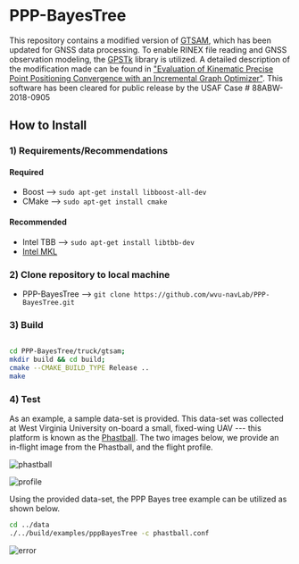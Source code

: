 # PPP-BayesTree

This repository contains a modified version of [GTSAM](https://bitbucket.org/gtborg/gtsam), which has been updated for GNSS data processing. To enable RINEX file reading and GNSS observation modeling, the [GPSTk](http://www.gpstk.org/bin/view/Documentation/WebHome) library is utilized. A detailed description of the modification made can be found in ["Evaluation of Kinematic Precise Point Positioning Convergence with an Incremental Graph Optimizer"](https://www.researchgate.net/publication/324454778_Evaluation_of_Kinematic_Precise_Point_Positioning_Convergence_with_an_Incremental_Graph_Optimizer). This software has been cleared for public release by the USAF Case # 88ABW-2018-0905


## How to Install


### 1) Requirements/Recommendations

#### Required
* Boost -->  ```` sudo apt-get install libboost-all-dev ````
* CMake -->  ```` sudo apt-get install cmake ````

#### Recommended
* Intel TBB -->  ```` sudo apt-get install libtbb-dev ````
* [Intel MKL](https://software.intel.com/en-us/mkl)



### 2) Clone repository to local machine  
* PPP-BayesTree --> ```` git clone https://github.com/wvu-navLab/PPP-BayesTree.git  ````


### 3) Build

````bash

cd PPP-BayesTree/truck/gtsam;
mkdir build && cd build;
cmake --CMAKE_BUILD_TYPE Release ..
make

````

### 4) Test

As an example, a sample data-set is provided. This data-set was collected at West Virginia University on-board a small, fixed-wing UAV --- this platform is known as the [Phastball](https://www.researchgate.net/publication/312112578_Characterization_of_Multi-Antenna_GNSS_Multi-Sensor_Attitude_Determination_for_Stratospheric_Balloon_Platforms/figures?lo=1&utm_source=google&utm_medium=organic). The two images below, we provide an in-flight image from the Phastball, and the flight profile. 

![phastball](https://lh3.googleusercontent.com/ry8cUSj1bRcOG2Oz0ckFlbneHLCugLFkaANQ5UMNr4uvDwUaVEzNXi0faHoJaKKRdVdI2Aw6hvmGZ5FIcat1GK5ynlegdHN3gpQpBW9-qsH6hQd6gmDTd2L8kQNeU6lsGHho-tpVAyEj24LO9B6zYzEFm7AmNuIC6qk1YRjE2SIYpOur2ESdijoQG0r7vmxzjiua2WyeN7HRFyuieNjf2EciIyvXrCKHChuXhOigW_9W5FS1LlTp9egGWBprqA0DRmZ95djmuC5rzkHk2MAwNsdXVpaISL7QFkTRXZcGIgqr8xNg8xG_sPNNS-urW_t0eXQTcQd2OZE-RkBxeEZcEQlEZT-aoBvtHwEXTFtZ806K2qscc_dr0C4C1pNDk8fg26sPKjCR-6B0JyDaNgYi7UGb5ykaIDGFVT9KWphCMcCvODNj4J0WKbK7hqUc_d3OLFyV_O5cqp0j6w2yI4c5ii9MMcNRxXH0G5dDjOc8Wg_FpaQqOwMxhJH_QX0258mFFEOIgfSarC6s_i07mtqYpR1sju8g_Sk3yQNbigqo2fPP2sYqOYyss2_1jTs8_LOvApIMTzRbOxyuOK_tBbLvSwRlJwG9jpHl1mVd9B0uRVJVCi758zkM8HQg8GknDPcoOwbZiOmNge_y_sgHlsAxMNF4Dmc8RpEh=w1183-h665-no)

![profile](https://lh3.googleusercontent.com/XIz6PcvRyMNipkMv3oCSeS43SPYPqbirxNfIvBdj4c4LgUEGxBG7U1JxJzW0zsHYIL_wIWWdRoi_RMEuDdfHcXzdzYx7BbbrKtHowndnyd0hdmaaauUPDH0UqIch5tvsoLeYhiVUHPhvwMOMoo0IfQnWNWB7XfCwcRfgyVPpi72oHEcuDs7JA-bFg99BmI9Z8hjz36rxzSJSMvWNIm6SKJzx9fjs3FZ2cdPhwpGrkG8ZeDLFLoCdaXuv9M8-HDuniPZGSR6J25kzLwL_-4YZZES0kztRwCSbQPUlxWQ1KA6D34UvQGwQ9ZhhMCntauTIgIbOLkjI_XApPmqm8ZyTS4w_slZCjAfhxM2SSrXLAziFkNloYUrD-J4PWwOCQtzSE51EADakq-RMRBf2D1tS5VYvKqhT6C1YllQSfHtu_sYXRu4-45MeQdxURQEVHjOPl6-7mT9R1CWYEnXqWCken6XVaMTpKGL1Jr3plyO9odD74PbfZJCruzd3aaaNbVEHNezcJAKeuhyglqtybhto2CH7odkvD88upENvJO3mxDmqy_O6Dw0bebbalzbXq4Dr2_BMWTI_NIYrDz5xY3cShVvuWFsDbjGQChgxg0RwpjIIIPfDCef1unFjMSr7NhnUYIXCkNLtfnmn39W2-7Cu0af9Exhh5AhI=w960-h475-no)

Using the provided data-set, the PPP Bayes tree example can be utilized as shown below.

````bash
cd ../data
./../build/examples/pppBayesTree -c phastball.conf
````

![error](https://lh3.googleusercontent.com/I8a6-1VtvxDhnbevI8Dgpa4slTOZPvLQ0m-3DL7q9c8pGrUitAVyNEKReoimNAJ-udGi4h-kSHhJIOP_9HqBNu2vlP6L73DYXuwH-n9LGpPPxnHXoYoDURsrfC7jZyFGELTMhVlMUFPm_ir4WMdEdsQpv5_2Kp8MXpUfBGaRUA8vaBwXnvCAT6xfwUje7GQECsqjlaf90s9FChDKHqHjP8f8HsiVdLGXbf6QBb4WSkeYduBZMebV89hYT-gcSs3MdCkcmLUUJBfv07PgZjsGMSvj04bz79qW_C2_McfTdnUcn70-oKOsfIe4gJC7V_5zCL7-9j6sxjIh4eXrfpaGrOICqtUr7GKpGPDQ22bpRtehqsFOg5sOQIvjDn3p91JGvTq5WWTP4GuCqb4yR5I3EAh-vRTvHMOwJhfglcxnl1mvyGrwwIOK7q6IacaBu9EyEnL-UG5FG6NiZ-jCE4D1l1ou7QYVE-c9-kzkFeL-s-Mqzq64sH7Sta0_qgS3ZzaZWSyctV17xZH7Vv7FDei_i0B7RvI9FGAWzeaLXJNqdL49VDDEhHfSLxeFZqZAkdgPqeCFxv2U64rsIbaRWo7e4mam4547fuYeq6PWcpblJ6AqZdRAeKZWBmJa9IFjV32UdC46QioXhRfI5Qt9VC8bq4CcDpnsyw1a=w960-h475-no)
